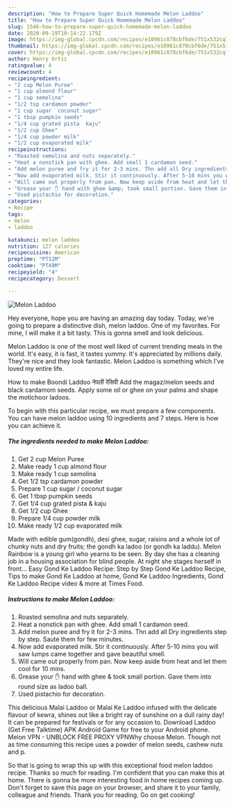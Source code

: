 ```yaml
---
description: "How to Prepare Super Quick Homemade Melon Laddoo"
title: "How to Prepare Super Quick Homemade Melon Laddoo"
slug: 1546-how-to-prepare-super-quick-homemade-melon-laddoo
date: 2020-09-19T10:14:22.179Z
image: https://img-global.cpcdn.com/recipes/e10961c878cbf6de/751x532cq70/melon-laddoo-recipe-main-photo.jpg
thumbnail: https://img-global.cpcdn.com/recipes/e10961c878cbf6de/751x532cq70/melon-laddoo-recipe-main-photo.jpg
cover: https://img-global.cpcdn.com/recipes/e10961c878cbf6de/751x532cq70/melon-laddoo-recipe-main-photo.jpg
author: Henry Ortiz
ratingvalue: 4
reviewcount: 4
recipeingredient:
- "2 cup Melon Puree"
- "1 cup almond flour"
- "1 cup semolina"
- "1/2 tsp cardamon powder"
- "1 cup sugar  coconut sugar"
- "1 tbsp pumpkin seeds"
- "1/4 cup grated pista  kaju"
- "1/2 cup Ghee"
- "1/4 cup powder milk"
- "1/2 cup evaporated milk"
recipeinstructions:
- "Roasted semolina and nuts separately."
- "Heat a nonstick pan with ghee. Add small 1 cardamon seed."
- "Add melon puree and fry it for 2-3 mins. Thn add all Dry ingredients step by step. Saute them for few minutes."
- "Now add evaporated milk. Stir it continuously. After 5-10 mins you will saw lumps came together and gave beautiful smell."
- "Will came out properly from pan. Now keep aside from heat and let them cool for 10 mins."
- "Grease your ✋ hand with ghee &amp; took small portion. Gave them into round size as ladoo ball."
- "Used pistachio for decoration."
categories:
- Recipe
tags:
- melon
- laddoo

katakunci: melon laddoo 
nutrition: 127 calories
recipecuisine: American
preptime: "PT12M"
cooktime: "PT49M"
recipeyield: "4"
recipecategory: Dessert

---
```



![Melon Laddoo](https://img-global.cpcdn.com/recipes/e10961c878cbf6de/751x532cq70/melon-laddoo-recipe-main-photo.jpg)

Hey everyone, hope you are having an amazing day today. Today, we're going to prepare a distinctive dish, melon laddoo. One of my favorites. For mine, I will make it a bit tasty. This is gonna smell and look delicious.

Melon Laddoo is one of the most well liked of current trending meals in the world. It's easy, it is fast, it tastes yummy. It's appreciated by millions daily. They're nice and they look fantastic. Melon Laddoo is something which I've loved my entire life.

How to make Boondi Laddoo नेपली रेसिपी Add the magaz/melon seeds and black cardamom seeds. Apply some oil or ghee on your palms and shape the motichoor ladoos.


To begin with this particular recipe, we must prepare a few components. You can have melon laddoo using 10 ingredients and 7 steps. Here is how you can achieve it.

<!--inarticleads1-->

##### The ingredients needed to make Melon Laddoo:

1. Get 2 cup Melon Puree
1. Make ready 1 cup almond flour
1. Make ready 1 cup semolina
1. Get 1/2 tsp cardamon powder
1. Prepare 1 cup sugar / coconut sugar
1. Get 1 tbsp pumpkin seeds
1. Get 1/4 cup grated pista &amp; kaju
1. Get 1/2 cup Ghee
1. Prepare 1/4 cup powder milk
1. Make ready 1/2 cup evaporated milk


Made with edible gum(gondh), desi ghee, sugar, raisins and a whole lot of chunky nuts and dry fruits; the gondh ka ladoo (or gondh ka laddu). Melon Rainbow is a young girl who yearns to be seen. By day she has a cleaning job in a housing association for blind people. At night she stages herself in front… Easy Gond Ke Laddoo Recipe: Step by Step Gond Ke Laddoo Recipe, Tips to make Gond Ke Laddoo at home, Gond Ke Laddoo Ingredients, Gond Ke Laddoo Recipe video &amp; more at Times Food. 

<!--inarticleads2-->

##### Instructions to make Melon Laddoo:

1. Roasted semolina and nuts separately.
1. Heat a nonstick pan with ghee. Add small 1 cardamon seed.
1. Add melon puree and fry it for 2-3 mins. Thn add all Dry ingredients step by step. Saute them for few minutes.
1. Now add evaporated milk. Stir it continuously. After 5-10 mins you will saw lumps came together and gave beautiful smell.
1. Will came out properly from pan. Now keep aside from heat and let them cool for 10 mins.
1. Grease your ✋ hand with ghee &amp; took small portion. Gave them into round size as ladoo ball.
1. Used pistachio for decoration.


This delicious Malai Laddoo or Malai Ke Laddoo infused with the delicate flavour of kewra, shines out like a bright ray of sunshine on a dull rainy day! It can be prepared for festivals or for any occasion to. Download Laddoo (Get Free Talktime) APK Android Game for free to your Android phone. Melon VPN - UNBLOCK FREE PROXY VPNWhy choose Melon. Though not as time consuming this recipe uses a powder of melon seeds, cashew nuts and p. 

So that is going to wrap this up with this exceptional food melon laddoo recipe. Thanks so much for reading. I'm confident that you can make this at home. There is gonna be more interesting food in home recipes coming up. Don't forget to save this page on your browser, and share it to your family, colleague and friends. Thank you for reading. Go on get cooking!
